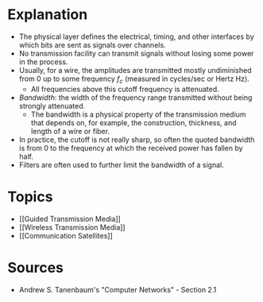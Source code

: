 # Explanation
- The physical layer defines the electrical, timing, and other interfaces by which bits are sent as signals over channels.
- No transmission facility can transmit signals without losing some power in the process.
- Usually, for a wire, the amplitudes are transmitted mostly undiminished from 0 up to some frequency $f_c$ (measured in cycles/sec or Hertz Hz).
	- All frequencies above this cutoff frequency is attenuated.
- *Bandwidth*: the width of the frequency range transmitted without being strongly attenuated.
	- The bandwidth is a physical property of the transmission medium that depends on, for example, the construction, thickness, and length of a wire or fiber.
- In practice, the cutoff is not really sharp, so often the quoted bandwidth is from 0 to the frequency at which the received power has fallen by half.
- Filters are often used to further limit the bandwidth of a signal.

# Topics
- [[Guided Transmission Media]]
- [[Wireless Transmission Media]]
- [[Communication Satellites]]

# Sources
- Andrew S. Tanenbaum's "Computer Networks" - Section 2.1